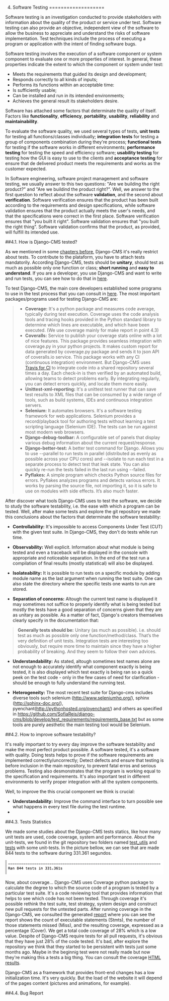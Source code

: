 4. Software Testing
===================

Software testing is an investigation conducted to provide stakeholders with information about the quality of the product or service under test. Software testing can also provide an objective, independent view of the software to allow the business to appreciate and understand the risks of software implementation. Test techniques include the process of executing a program or application with the intent of finding software bugs.

Software testing involves the execution of a software component or system component to evaluate one or more properties of interest. In general, these properties indicate the extent to which the component or system under test:
* Meets the requirements that guided its design and development;
* Responds correctly to all kinds of inputs;
* Performs its functions within an acceptable time:
* Is sufficiently usable;
* Can be installed and run in its intended environments; 
* Achieves the general result its stakeholders desire.

Software has attached some factors that determinate the quality of itself. Factors like **functionality**, **efficiency**, **portability**, **usability**, **reliability** and **maintainability**.

To evaluate the software quality, we used several types of tests, **unit tests** for testing all functions/classes individually; **integration tests** for testing a group of components combination during they're process; **functional tests** for testing if the software works in different environments; **performance testing** for testing the speed and efficiency software; **usability testing** for testing how the GUI is easy to use to the clients and **acceptance testing** for ensure that de delivered product meets the requirements and works as the customer expected.

In Software engineering, software project management and software testing, we usually answer to this two questions: "Are we building the right product?" and "Are we buildind the product right?". Well, we answer to the first question to reflect about the software **validation**, and the second  about **verification**. Software verification ensures that the product has been built according to the requirements and design specifications, while software validation ensures that the product actually meets the user's needs, and that the specifications were correct in the first place. Software verification ensures that "you built it right". Software validation ensures that "you built the right thing". Software validation confirms that the product, as provided, will fulfill its intended use.

##4.1. How is Django-CMS tested?

As we mentioned in some [chapters before](https://github.com/SofiaReis/django-cms/blob/develop/ESOF-docs/Requirements%20elicitation/requirements.md#21-issues-on-django-cms), Django-CMS it's really restrict about tests. To contribute to the plataform, you have to attach tests mandatorily. According Django-CMS, tests should be **unitary**, should test as much as possible only one function or class; **short running** and **easy to understand**. If you are a developer, you use Django-CMS and want to write and run tests, you can see how to do that in [here](http://docs.django-cms.org/en/latest/contributing/testing.html).

To test Django-CMS, the main core developers established some programs to use in the test process that you can consult in [here](https://github.com/divio/django-cms/blob/develop/test_requirements/requirements_base.txt). The most important packages/programs used for testing Django-CMS are:
>- **Coverage:** It's a python package and measures code average, typically during test execution. Coverage uses the code analysis tools and tracing hooks provided in the Python standard library to determine which lines are executable, and which have been executed. (We use coverage mainly for make report in point 4.3)
>- **Coveralls:** Service to publish your coverage stats online with a lot of nice features. This package provides seamless integration with coverage.py in your python projects. It makes custom report for data generated by coverage.py package and sends it to json API of coveralls.io service. This package works with any CI (continuous integration) environment. But Django-CMS uses [Travis for CI](https://travis-ci.org/divio/django-cms) to integrate code into a shared repository several times a day. Each check-in is then verified by an automated build, allowing teams to detect problems early. By integrating regularly, you can detect errors quickly, and locate them more easily. 
>- **Unittest-xml-reporting:** It's a unittest test runner that can save test results to XML files that can be consumed by a wide range of tools, such as build systems, IDEs and continuous integration servers.
>- **Selenium:** It automates browsers. It's a software testing framework for web applications. Selenium provides a record/playback tool for authoring tests without learning a test scripting language (Selenium IDE). The tests can be run against most modern web browsers.
>- **Django-debug-toolbar:** A configurable set of panels that display various debug information about the current request/response.
>- **Django-better-test:** A better test command for Django. Allows you to use --parallel to run tests in parallel (distributed as evenly as possible across your CPU cores) and --isolate to run each test in a separate process to detect test that leak state. You can also quickly re-run the tests failed in the last run using --failed.
>- **Pyflakes:** A simple program which checks Python source files for errors. Pyflakes analyzes programs and detects various errors. It works by parsing the source file, not importing it, so it is safe to use on modules with side effects. It’s also much faster.

After discover what tools Django-CMS uses to test the software, we decide to study the software testability, i.e. the ease with which a program can be tested. Well, after make some tests and explore the git repository we made this conclusions about the factors that determinate the software testability:

- **Controllability:** It's impossible to access Components Under Test (CUT) with the given test suite. In Django-CMS, they don't do tests while run time. 
 
- **Observability:**  Well explicit. Information about what module is being tested and even a traceback will be displayed in the console with appropriate and noticeable separation. In the end of the test run a compilation of final results (mostly statistical) will also be displayed.
 
- **Isolateability:** It is possible to run tests on a specific module by adding module name as the last argument when running the test suite. One can also state the directory where the specific tests one wants to run are stored.
 
- **Separation of concerns:** Altough the current test name is displayed it may sometimes not suffice to properly identify what is being tested but mostly the tests have a good separation of concerns given that they are as unitary as possible. As a matter of fact, Django's creators themselves clearly specify in the documentation that:
> **Generally tests should be:**
>    Unitary (as much as possible). i.e. should test as much as possible only one function/method/class. That’s the very definition of unit tests. Integration tests are interesting too obviously, but require more time to maintain since they have a higher probability of breaking.
And they seem to follow their own advices.

- **Understandability:** As stated, altough sometimes test names alone are not enough to accurately identify what component exactly is being tested, it is also displayed which test exactly is being ran so a quick peek on the test code - only in the few cases of need for clarification - should be enough to fully understand the running test.

- **Heterogeneity:** The most recent test suite for Django-cms includes diverse tools such selenium (http://www.seleniumhq.org/), sphinx (http://sphinx-doc.org/), pyenchant(http://pythonhosted.org/pyenchant/) and others as specified in https://github.com/SofiaReis/django-cms/blob/develop/test_requirements/requirements_base.txt but as some tools are purely aesthetic the main testing tool would be Selenium.

##4.2. How to improve software testability?

It's really important to try every day improve the software testability and make the most perfect product possible. A software tested, it's a software with quality. Doing tests helps to prove if the software requirements are implemented correctly/uncorrectly; Detect defects and ensure that testing is before inclusion in the main repository, to prevent fatal erros and serious problems. Testing also desmonstrates that the program is working equal to the specification and requirements. It's also important test in different environments to verify proper integration with all the system components.

Well, to improve the this crucial component we think is crucial:
* **Understandability:** Improve the command interface to turn possible see what happens in every test file during the test runtime. 
* 


##4.3. Tests Statistics

We made some studies about the Django-CMS tests statics, like how many unit tests are used, code coverage, system and performance.
About the unit-tests, we found in the git repository two folders named [test_utils](https://github.com/SofiaReis/django-cms/tree/develop/cms/test_utils) and [tests](https://github.com/SofiaReis/django-cms/tree/develop/cms/tests) with some unit-tests. In the picture bellow, we can see that are made 844 tests to the software during 331.361 segundos.

![](https://github.com/SofiaReis/django-cms/blob/develop/ESOF-docs/Verification%20And%20Validation/runtime.png?raw=true)

Now, about coverage... Django-CMS uses Coverage python package to calculate the degree to which the source code of a program is tested by a particular test suite. It's a code reviewing tool that provides information that helps to see which code has not been tested. Through coverage it's possible rethink the test suite, test strategy, system design and construct new pull requests for the untested parts. After running coverage in the Django-CMS, we consulted the generated [report](https://github.com/SofiaReis/django-cms/blob/develop/ESOF-docs/Verification%20And%20Validation/tests.txt) where you can see the report shows the count of executable statements (Stmts), the number of those statements missed (Miss), and the resulting coverage, expressed as a percentage (Cover). We get a total code coverage of 28% which is a low value. Despite of Django-CMS require tests for all pull requests, it's obvious that they have just 28% of the code tested. It's bad, after explore the repository we think that they started to be persistent with tests just some months ago. Maybe in the beginnig test were not really made but now they're making this a tests a big thing. You can consult the coverage [HTML results](https://github.com/SofiaReis/django-cms/tree/develop/ESOF-docs/Verification%20And%20Validation/coverage). 

Django-CMS as a framework that provides front-end changes has a low initialization time. It's very quickly. But the load of the website it will depend of the pages content (pictures and animations, for example).


##4.4. Bug Report
